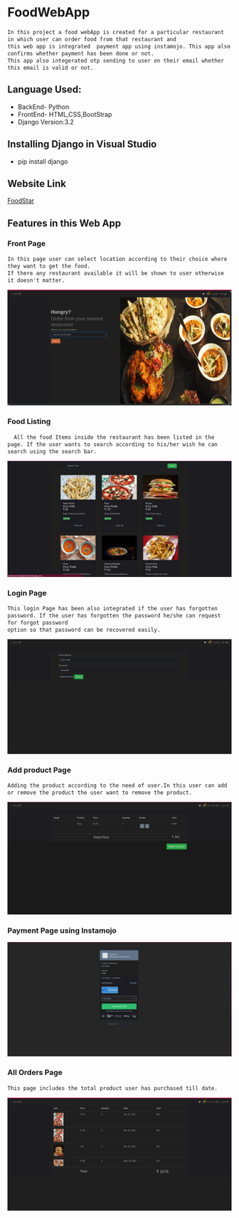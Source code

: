 # FoodWebApp
``` 
In this project a food webApp is created for a particular restaurant in which user can order food from that restaurant and
this web app is integrated  payment app using instamojo. This app also confirms whether payment has been done or not.
This app also integerated otp sending to user on their email whether this email is valid or not.

```
## Language Used:

- BackEnd- Python
- FrontEnd- HTML,CSS,BootStrap
- Django Version:3.2

## Installing Django in Visual Studio
- pip install django

## Website Link
[FoodStar](https://foodstar345.herokuapp.com/)

## Features in this Web App

### Front Page
```
In this page user can select location according to their choice where they want to get the food. 
If there any restaurant available it will be shown to user otherwise it doesn't matter.

```
![img_alt](https://github.com/Raushan998/FoodStar/blob/main/Screenshot%20from%202021-02-21%2000-20-49.png)

### Food Listing
```
  All the food Items inside the restaurant has been listed in the page. If the user wants to search according to his/her wish he can search using the search bar.
```
![img_alt](https://github.com/Raushan998/FoodStar/blob/main/Screenshot%20from%202021-02-21%2000-21-22.png)

### Login Page
```
This login Page has been also integrated if the user has forgotten password. If the user has forgotten the password he/she can request for forgot password 
option so that password can be recovered easily.

```
![img_alt](https://github.com/Raushan998/FoodStar/blob/main/Screenshot%20from%202021-02-21%2000-21-37.png)

### Add product Page
```
Adding the product according to the need of user.In this user can add or remove the product the user want to remove the product.

```
![img_alt](https://github.com/Raushan998/FoodStar/blob/main/Screenshot%20from%202021-02-21%2000-23-12.png)

### Payment Page using Instamojo

![img_alt](https://github.com/Raushan998/FoodStar/blob/main/Screenshot%20from%202021-02-21%2000-24-16.png)

### All Orders Page
```
This page includes the total product user has purchased till date.

```

![img_alt](https://github.com/Raushan998/FoodStar/blob/main/Screenshot%20from%202021-02-21%2000-24-45.png)
